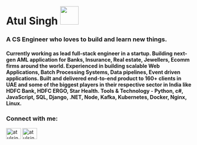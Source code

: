 

# Atul Singh <img src="https://github.com/TheDudeThatCode/TheDudeThatCode/blob/master/Assets/Developer.gif" width="50px">
<h3>A CS Engineer who loves to build and learn new things.</h3>
<h4>Currently working as lead full-stack engineer in a startup. Building next-gen AML application for Banks, Insurance, Real estate, Jewellers, Ecomm firms around the world.
Experienced in building scalable Web Applications, Batch Processing Systems, Data pipelines, Event driven applications. Built and delivered end-to-end product to 160+ clients in UAE and some of the biggest players in their respective sector in India like HDFC Bank, HDFC ERGO, Star Health. 
Tools & Technology - Python, c#, JavaScript, SQL, Django, .NET, Node, Kafka, Kubernetes, Docker, Nginx, Linux.
</h4>


<!-- - 👨‍💻 All of my projects are available at [atul.codes](http://atul.codes?r=githubReadme) -->

<h3 align="left">Connect with me:</h3>
<p align="left">
<a href="https://linkedin.com/in/atulsingh29" target="blank"><img align="center" src="https://cdn.jsdelivr.net/npm/simple-icons@3.0.1/icons/linkedin.svg" alt="atulsingh29" height="30" width="40" /></a>
<a href="https://instagram.com/atulsingh.29" target="blank"><img align="center" src="https://cdn.jsdelivr.net/npm/simple-icons@3.0.1/icons/instagram.svg" alt="atulsingh.29" height="30" width="40" /></a>
</p>
<!--
<h3 align="left">Languages and Tools:</h3>
<p align="left">
  <a href="https://www.python.org" target="_blank"> <img src="https://cdn.svgporn.com/logos/python.svg" alt="python" width="40" height="40"/> </a>
  <a href="https://www.java.com" target="_blank"> <img src="https://cdn.svgporn.com/logos/java.svg" alt="java" width="40" height="40"/> </a>
  <a href="https://www.linux.org/" target="_blank"> <img src="https://cdn.svgporn.com/logos/linux-tux.svg" alt="linux" width="40" height="40"/> </a>
  <a href="https://www.mysql.com/" target="_blank"> <img src="https://cdn.svgporn.com/logos/mysql.svg" alt="mysql" width="40" height="40"/> </a>
  <a href="https://www.w3.org/html/" target="_blank"> <img src="https://cdn.svgporn.com/logos/html-5.svg" alt="html5" width="40" height="40"/> </a>
  <a href="https://www.w3schools.com/css/" target="_blank"> <img src="https://cdn.svgporn.com/logos/css-3.svg" alt="css3" width="40" height="40"/> </a>
  <a href="https://getbootstrap.com/" target="_blank"> <img src="https://cdn.svgporn.com/logos/bootstrap.svg" alt="bootstrap" width="40" height="40"/> </a>
  <a href="https://www.javascript.com" target="_blank"> <img src="https://cdn.svgporn.com/logos/javascript.svg" alt="javascript" width="40" height="40"/> </a>
  <a href="https://www.djangoproject.com/" target="_blank"> <img src="https://cdn.svgporn.com/logos/django.svg" alt="django" width="40" height="40"/> </a>
  <a href="https://git-scm.com/" target="_blank"> <img src="https://www.vectorlogo.zone/logos/git-scm/git-scm-icon.svg" alt="git" width="40" height="40"/> </a>   
</p>

<p><img align="center" src="https://github-readme-streak-stats.herokuapp.com/?user=atulsingh029&" alt="atulsingh029" /></p>
-->
